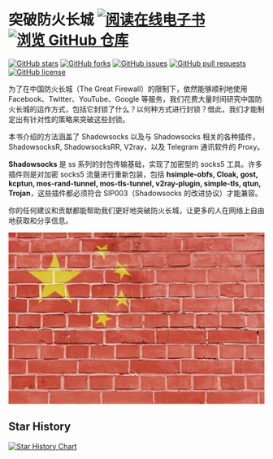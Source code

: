 # 突破防火长城  [![阅读在线电子书](https://img.shields.io/badge/%E9%98%85%E8%AF%BB-%E5%9C%A8%E7%BA%BF%E7%94%B5%E5%AD%90%E4%B9%A6-blue)](https://gfw.doge.tg/) [![浏览 GitHub 仓库](https://img.shields.io/badge/%E6%B5%8F%E8%A7%88-GitHub%E4%BB%93%E5%BA%93-orange)](https://github.com/awesome-doge/breaking-gfw-book)
[![GitHub stars](https://img.shields.io/github/stars/awesome-doge/breaking-gfw-book?color=yellow&logo=github)](https://github.com/awesome-doge/breaking-gfw-book/stargazers)
[![GitHub forks](https://img.shields.io/github/forks/awesome-doge/breaking-gfw-book?color=blue&logo=github)](https://github.com/awesome-doge/breaking-gfw-book/network/members)
[![GitHub issues](https://img.shields.io/github/issues/awesome-doge/breaking-gfw-book?logo=github)](https://github.com/awesome-doge/breaking-gfw-book/issues)
[![GitHub pull requests](https://img.shields.io/github/issues-pr/awesome-doge/breaking-gfw-book?logo=github)](https://github.com/awesome-doge/breaking-gfw-book/pulls)
[![GitHub license](https://img.shields.io/github/license/awesome-doge/breaking-gfw-book?logo=github)](https://github.com/awesome-doge/breaking-gfw-book/blob/master/LICENSE)

为了在中国防火长城（The Great Firewall）的限制下，依然能够顺利地使用 Facebook、Twitter、YouTube、Google 等服务，我们花费大量时间研究中国防火长城的运作方式，包括它封锁了什么？以何种方式进行封锁？借此，我们才能制定出有针对性的策略来突破这些封锁。

本书介绍的方法涵盖了 Shadowsocks 以及与 Shadowsocks 相关的各种插件，ShadowsocksR, ShadowsocksRR, V2ray，以及 Telegram 通讯软件的 Proxy。

**Shadowsocks** 是 ss 系列的封包传输基础，实现了加密型的 socks5 工具。许多插件则是对加密 socks5 流量进行重新包装，包括 **hsimple-obfs, Cloak, gost, kcptun, mos-rand-tunnel, mos-tls-tunnel, v2ray-plugin, simple-tls, qtun, Trojan**，这些插件都必须符合 SIP003（Shadowsocks 的改进协议）才能兼容。

你的任何建议和贡献都能帮助我们更好地突破防火长城，让更多的人在网络上自由地获取和分享信息。


![](image/PCGNueO.jpg)

## Star History

[![Star History Chart](https://api.star-history.com/svg?repos=awesome-doge/breaking-gfw-book&type=Timeline)](https://star-history.com/#awesome-doge/breaking-gfw-book&Timeline)
